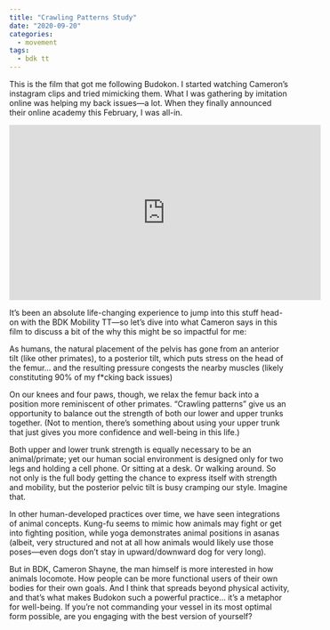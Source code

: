 ```yaml
---
title: "Crawling Patterns Study"
date: "2020-09-20"
categories:
  - movement
tags:
  - bdk tt
---
```

This is the film that got me following Budokon. I started watching Cameron’s instagram clips and tried mimicking them. What I was gathering by imitation online was helping my back issues—a lot. When they finally announced their online academy this February, I was all-in. 

<div class="embed-responsive embed-responsive-16by9">
 <iframe class="embed-responsive-item" width="560" height="315" sandbox="allow-same-origin allow-scripts allow-popups" src="https://tube.bdklab.com/videos/embed/43055f8c-2968-406e-8678-71f2d35b7829" frameborder="0" allowfullscreen></iframe>
</div>

It’s been an absolute life-changing experience to jump into this stuff head-on with the BDK Mobility TT—so let’s dive into what Cameron says in this film to discuss a bit of the why this might be so impactful for me:

As humans, the natural placement of the pelvis has gone from an anterior tilt (like other primates), to a posterior tilt, which puts stress on the head of the femur… and the resulting pressure congests the nearby muscles (likely constituting 90% of my f*cking back issues)

On our knees and four paws, though, we relax the femur back into a position more reminiscent of other primates. “Crawling patterns” give us an opportunity to balance out the strength of both our lower and upper trunks together. (Not to mention, there’s something about using your upper trunk that just gives you more confidence and well-being in this life.)

Both upper and lower trunk strength is equally necessary to be an animal/primate; yet our human social environment is designed only for two legs and holding a cell phone.  Or sitting at a desk. Or walking around. So not only is the full body getting the chance to express itself with strength and mobility, but the posterior pelvic tilt is busy cramping our style. Imagine that.

In other human-developed practices over time, we have seen integrations of animal concepts. Kung-fu seems to mimic how animals may fight or get into fighting position, while yoga demonstrates animal positions in asanas (albeit, very structured and not at all how animals would likely use those poses—even dogs don’t stay in upward/downward dog for very long). 

But in BDK, Cameron Shayne, the man himself is more interested in how animals locomote. How people can be more functional users of their own bodies for their own goals. And I think that spreads beyond physical activity, and that’s what makes Budokon such a powerful practice… it’s a metaphor for well-being. If you’re not commanding your vessel in its most optimal form possible, are you engaging with the best version of yourself?